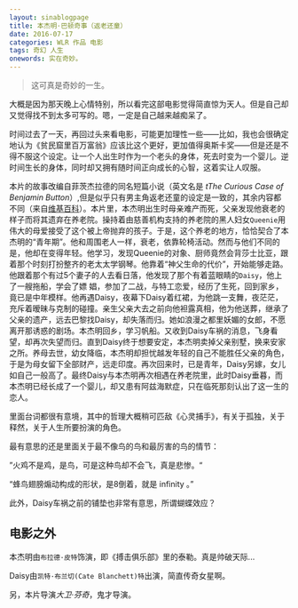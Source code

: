 ```yaml
---
layout: sinablogpage
title: 本杰明·巴顿奇事（返老还童）
date: 2016-07-17
categories: WLR 作品 电影
tags: 奇幻 人生
onewords: 实在奇妙。
---
```

> 这可真是奇妙的一生。

大概是因为那天晚上心情特别，所以看完这部电影觉得简直惊为天人。但是自己却又觉得找不到太多可写的。嗯，一定是自己越来越痴呆了。

时间过去了一天，再回过头来看电影，可能更加理性一些——比如，我也会很确定地认为《贫民窟里百万富翁》应该比这个更好，更加值得奥斯卡奖——但是还是不得不服这个设定。让一个人出生时作为一个老头的身体，死去时变为一个婴儿。逆时间生长的身体，同时却又拥有随时间正向成长的心智，这着实让人叹服。

本片的故事改编自菲茨杰拉德的同名短篇小说（英文名是 *tThe Curious Case of Benjamin Button*）,但是似乎只有男主角返老还童的设定是一致的，其余内容都不同（来自[维基百科](https://zh.wikipedia.org/wiki/%E5%A5%87%E5%B9%BB%E9%80%86%E7%B7%A3)）。本片里，本杰明出生时母亲难产而死，父亲发现他衰老的样子而将其遗弃在养老院。操持着由慈善机构支持的养老院的黑人妇女`Queenie`用伟大的母爱接受了这个被上帝抛弃的孩子。于是，这个养老的地方，恰恰契合了本杰明的“青年期”。他和周围老人一样，衰老，依靠轮椅活动。然而与他们不同的是，他却在变得年轻。他学习，发现Queenie的对象、厨师竟然会背莎士比亚，跟着那个时刻打扮整齐的老太太学钢琴。他靠着“神父生命的代价”，开始能够走路。他跟着那个有过5个妻子的人去看日落，他发现了那个有着蓝眼睛的`Daisy`，他上了一艘拖船，学会了嫖 娼，参加了二战，与特工恋爱，经历了生死，回到家乡，竟已是中年模样。他再遇Daisy，夜幕下Daisy着红裙，为他跳一支舞，夜茫茫，充斥着暧昧与克制的碰撞。亲生父亲大去之前向他袒露真相，他为他送葬，继承了父亲的遗产，远去巴黎找Daisy，却失落而归。她如浪漫之都里妖媚的女郎，不愿离开那诱惑的剧场。本杰明回乡，学习帆船。又收到Daisy车祸的消息，飞身看望，却再次失望而归。直到Daisy终于想要安定，本杰明卖掉父亲别墅，换来安家之所。养母去世，幼女降临，本杰明却担忧越发年轻的自己不能胜任父亲的角色，于是为母女留下全部财产，远走印度。再次回来时，已是青年，Daisy另嫁，女儿如自己一般高了。最终Daisy与本杰明再次相遇在养老院里，此时Daisy垂暮，而本杰明已经长成了一个婴儿，却又患有阿兹海默症，只在临死那刻认出了这一生的恋人。

里面台词都很有意境，其中的哲理大概稍可匹敌《心灵捕手》，有关于孤独，关于释然，关于人生所要扮演的角色。

最有意思的还是里面关于最不像鸟的鸟和最厉害的鸟的情节：

”火鸡不是鸡，是鸟，可是这种鸟却不会飞，真是悲惨。“

“蜂鸟翅膀煽动构成的形状，是8倒着，就是 infinity 。”

此外，Daisy车祸之前的铺垫也非常有意思，所谓蝴蝶效应？

## 电影之外

本杰明由`布拉德·皮特`饰演，即《搏击俱乐部》里的泰勒。真是帅破天际...

Daisy由`凯特·布兰切(Cate Blanchett)特`出演，简直传奇女星啊。

另，本片导演*大卫·芬奇*，鬼才导演。
